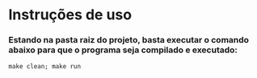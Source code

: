 # Instruções de uso

### Estando na pasta raiz do projeto, basta executar o comando abaixo para que o programa seja compilado e executado:

```shell
make clean; make run
```
